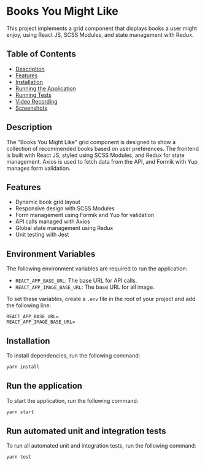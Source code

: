 # Books You Might Like

This project implements a grid component that displays books a user might enjoy, using React JS, SCSS Modules, and state management with Redux.

## Table of Contents
- [Description](#description)
- [Features](#features)
- [Installation](#installation)
- [Running the Application](#running-the-application)
- [Running Tests](#running-tests)
- [Video Recording](#video-recording)
- [Screenshots](#screenshots)

## Description
The "Books You Might Like" grid component is designed to show a collection of recommended books based on user preferences. The frontend is built with React JS, styled using SCSS Modules, and Redux for state management. Axios is used to fetch data from the API, and Formik with Yup manages form validation.

## Features
- Dynamic book grid layout
- Responsive design with SCSS Modules
- Form management using Formik and Yup for validation
- API calls managed with Axios
- Global state management using Redux
- Unit testing with Jest

## Environment Variables
The following environment variables are required to run the application:

- `REACT_APP_BASE_URL`: The base URL for API calls.
- `REACT_APP_IMAGE_BASE_URL`: The base URL for all image.

To set these variables, create a `.env` file in the root of your project and add the following line:

```plaintext
REACT_APP_BASE_URL=
REACT_APP_IMAGE_BASE_URL=
```

## Installation
To install dependencies, run the following command:

```bash
yarn install
```

## Run the application
To start the application, run the following command:

```bash
yarn start
```

## Run automated unit and integration tests
To run all automated unit and integration tests, run the following command:

```bash
yarn test
```

